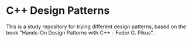 # C++ Design Patterns

This is a study repository for trying different design patterns, based on the book
"Hands-On Design Patterns with C++ - Fedor G. Pikus".
